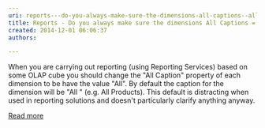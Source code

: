 ```yaml
---
uri: reports---do-you-always-make-sure-the-dimensions-all-captions--all
title: Reports - Do you always make sure the dimensions All Captions = All?
created: 2014-12-01 06:06:37
authors:

---
```





<span class='intro'> <p>
                    When you are carrying out reporting (using Reporting
 Services) based on some OLAP cube you should change the &quot;All Caption&quot; 
property of each dimension to be have the value &quot;All&quot;. By default the 
caption for the dimension will be &quot;All &quot; (e.g. All 
Products). This default is distracting when used in reporting solutions 
and doesn't particularly clarify anything anyway.
                </p><p><a href="http&#58;//www.ssw.com.au/ssw/Standards/Rules/RulesToBetterBusinessIntelligence.aspx#AllDimensionsTag">Read more</a></p> </span>




